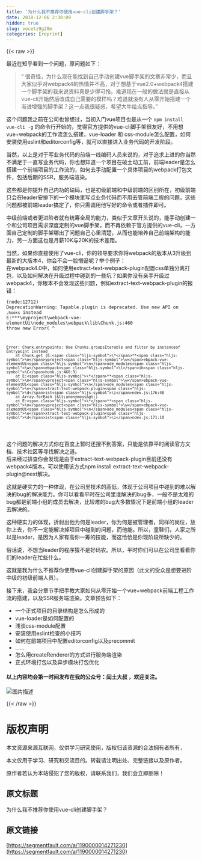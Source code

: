 ```yaml
---
title: '为什么我不推荐你使用vue-cli创建脚手架？' 
date: 2018-12-06 2:30:09
hidden: true
slug: vocetz9g20m
categories: [reprint]
---
```


{{< raw >}}

                    
<p>最近在知乎看到一个问题，原问题如下：</p>
<blockquote>“ 很奇怪，为什么现在能找到自己手动创建vue脚手架的文章非常少，而且大家似乎对webpack4的热情并不高，对于想基于vue2.0+webpack4搭建一个脚手架的我来说资料真是少得可怜。难道现在一般的做法就是直接从vue-cli开始然后改成自己需要的模样吗？难道就没有人从零开始搭建一个渐进增强的脚手架？这一点我很疑惑，希望大牛给点指导。”</blockquote>
<p>这个问题我之前在公司也曾想过，当初入门vue项目也是从一个 <code>npm install vue-cli -g</code> 的命令行开始的，觉得官方提供的vue-cli脚手架很友好，不用想vue+webpack的工作流怎么搭建，vue-loader 和 css-module怎么配置，如何安装使用eslint和editorconfig等，就可以直接进入业务代码的开发阶段。</p>
<p>当然，以上是对于写业务代码的前端一线编码人员来说的，对于追求上进的你当然不满足于一直写业务代码，你也想知道一个项目在破土动工前，前端leader是怎么搭建一个前端项目的工作流的，如何去手动配置一个具体项目的webpack打包文件，包括后期的SSR，服务端渲染。</p>
<p>这些都是你提升自己内功的砝码，也是初级前端和中级前端的区别所在，初级前端只会在leader安排下的一个模块里写点业务代码而不用去管前端工程的问题，这些问题都被前端leader搞定了，你只需调用他写好的命令或者插件即可。</p>
<p>中级前端或者更进阶者就有统筹全局的能力，类似于文章开头说的，能手动创建一个和公司项目需求深度定制的vue脚手架，而不再依赖于官方提供的vue-cli，一方面自己定制的脚手架哪出了问题自己心里清楚，从而也能培养自己前端架构的能力，另一方面这也是月薪10K与20K的技术差距。</p>
<p>当然，如果你直接使用了vue-cli，你的领导要求你将webpack的版本从3升级到最新的大版本4，你会不会一脸懵逼呢？举个例子：<br>在webpack4.0中，如何使用extract-text-webpack-plugin配置css单独分离打包，以及如何解决在升级过程中碰到的一些坑？如果你没有亲手升级过webpack4，你根本不会发现这些问题，例如extract-text-webpack-plugin的报错：</p>
<div class="widget-codetool" style="display:none;">
      <div class="widget-codetool--inner">
      <span class="selectCode code-tool" data-toggle="tooltip" data-placement="top" title="" data-original-title="全选"></span>
      <span type="button" class="copyCode code-tool" data-toggle="tooltip" data-placement="top" data-clipboard-text="(node:12712) DeprecationWarning: Tapable.plugin is deprecated. Use new API on `.hooks` instead
    E:\***\myproject\webpack-vue-elementUi\node_modules\webpack\lib\Chunk.js:460
                    throw new Error(
                    ^
    
    Error: Chunk.entrypoints: Use Chunks.groupsIterable and filter by instanceof Entrypoint instead
        at Chunk.get (E:\***\myproject\webpack-vue-elementUi\node_modules\webpack\lib\Chunk.js:460:9)
        at E:\***\myproject\webpack-vue-elementUi\node_modules\extract-text-webpack-plugin\dist\index.js:176:48
        at Array.forEach (<anonymous>)
        at E:\***\myproject\webpack-vue-elementUi\node_modules\extract-text-webpack-plugin\dist\index.js:171:18
" title="" data-original-title="复制"></span>
      <span type="button" class="saveToNote code-tool" data-toggle="tooltip" data-placement="top" title="" data-original-title="放进笔记"></span>
      </div>
      </div><pre class="hljs taggerscript"><code>(node:12712) DeprecationWarning: Tapable.plugin is deprecated. Use new API on `.hooks` instead
    E:<span class="hljs-symbol">\*</span>**<span class="hljs-symbol">\m</span>yproject<span class="hljs-symbol">\w</span>ebpack-vue-elementUi<span class="hljs-symbol">\n</span>ode_modules<span class="hljs-symbol">\w</span>ebpack<span class="hljs-symbol">\l</span>ib<span class="hljs-symbol">\C</span>hunk.js:460
                    throw new Error(
                    ^
    
    Error: Chunk.entrypoints: Use Chunks.groupsIterable and filter by instanceof Entrypoint instead
        at Chunk.get (E:<span class="hljs-symbol">\*</span>**<span class="hljs-symbol">\m</span>yproject<span class="hljs-symbol">\w</span>ebpack-vue-elementUi<span class="hljs-symbol">\n</span>ode_modules<span class="hljs-symbol">\w</span>ebpack<span class="hljs-symbol">\l</span>ib<span class="hljs-symbol">\C</span>hunk.js:460:9)
        at E:<span class="hljs-symbol">\*</span>**<span class="hljs-symbol">\m</span>yproject<span class="hljs-symbol">\w</span>ebpack-vue-elementUi<span class="hljs-symbol">\n</span>ode_modules<span class="hljs-symbol">\e</span>xtract-text-webpack-plugin<span class="hljs-symbol">\d</span>ist<span class="hljs-symbol">\i</span>ndex.js:176:48
        at Array.forEach (&lt;anonymous&gt;)
        at E:<span class="hljs-symbol">\*</span>**<span class="hljs-symbol">\m</span>yproject<span class="hljs-symbol">\w</span>ebpack-vue-elementUi<span class="hljs-symbol">\n</span>ode_modules<span class="hljs-symbol">\e</span>xtract-text-webpack-plugin<span class="hljs-symbol">\d</span>ist<span class="hljs-symbol">\i</span>ndex.js:171:18
</code></pre>
<p>这个问题的解决方式你在百度上暂时还搜不到答案，只能是依靠平时阅读官方文档、技术社区等寻找解决之道。<br>后来经过排查你会发现是由于extract-text-webpack-plugin目前还没有webpack4版本。可以使用该方式npm install extract-text-webpack-plugin@next解决。</p>
<p>这就是硬实力的一种体现，在公司里技术的高低，体现于公司项目中碰到的难以解决的bug的解决能力。你可以看看平时在公司里谁解决的bug多，一般不是太难的bug都是前端小组的成员去解决，比较难的bug大多数情况下是前端小组的leader去解决的。</p>
<p>这种硬实力的体现，折射出他为何是leader，你为何是被管理者，同样的岗位，放你上去，你不一定能解决掉项目中碰到的问题，而他能。所以，童鞋们，人家之所以是leader，是因为人家有高你一筹的技能，而这恰恰是你现阶段所缺少的。</p>
<p>俗话说，不想当leader的程序猿不是好码农。所以，平时你们可以在公司里看看你们的leader在忙些什么。</p>
<p>这就是我为什么不推荐你使用vue-cli创建脚手架的原因（此文的受众是想要进阶中级的初级前端人员）。</p>
<p>接下来，我会分章节手把手教大家如何从零开始一个vue+webpack前端工程工作流的搭建，以及SSR服务端渲染。文章预告如下：</p>
<ul>
<li>一个正式项目的目录结构是怎么形成的</li>
<li>vue-loader是如何配置的</li>
<li>浅谈css-module配置</li>
<li>安装使用eslint检查的小技巧</li>
<li>如何在前端项目中配置editorconfig以及precommit</li>
<li>......</li>
<li>怎么用createRenderer的方式进行服务端渲染</li>
<li>正式环境打包以及异步模块打包优化</li>
</ul>
<h4>以上内容均会第一时间发布在我的公众号：闰土大叔 ，欢迎关注。</h4>
<p><span class="img-wrap"><img data-src="/img/bV72K9?w=258&amp;h=258" src="https://static.alili.tech/img/bV72K9?w=258&amp;h=258" alt="图片描述" title="图片描述" style="cursor: pointer; display: inline;"></span></p>

                
{{< /raw >}}

# 版权声明
本文资源来源互联网，仅供学习研究使用，版权归该资源的合法拥有者所有，

本文仅用于学习、研究和交流目的。转载请注明出处、完整链接以及原作者。

原作者若认为本站侵犯了您的版权，请联系我们，我们会立即删除！

## 原文标题
为什么我不推荐你使用vue-cli创建脚手架？

## 原文链接
[https://segmentfault.com/a/1190000014271230](https://segmentfault.com/a/1190000014271230)

